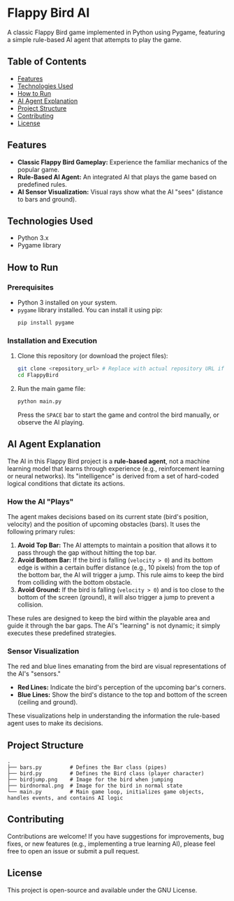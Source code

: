 # Flappy Bird AI

A classic Flappy Bird game implemented in Python using Pygame, featuring a simple rule-based AI agent that attempts to play the game.

## Table of Contents
- [Features](#features)
- [Technologies Used](#technologies-used)
- [How to Run](#how-to-run)
- [AI Agent Explanation](#ai-agent-explanation)
- [Project Structure](#project-structure)
- [Contributing](#contributing)
- [License](#license)

## Features
- **Classic Flappy Bird Gameplay:** Experience the familiar mechanics of the popular game.
- **Rule-Based AI Agent:** An integrated AI that plays the game based on predefined rules.
- **AI Sensor Visualization:** Visual rays show what the AI "sees" (distance to bars and ground).

## Technologies Used
- Python 3.x
- Pygame library

## How to Run

### Prerequisites
- Python 3 installed on your system.
- `pygame` library installed. You can install it using pip:
  ```bash
  pip install pygame
  ```

### Installation and Execution
1. Clone this repository (or download the project files):
   ```bash
   git clone <repository_url> # Replace with actual repository URL if available
   cd FlappyBird
   ```
2. Run the main game file:
   ```bash
   python main.py
   ```
   Press the `SPACE` bar to start the game and control the bird manually, or observe the AI playing.

## AI Agent Explanation

The AI in this Flappy Bird project is a **rule-based agent**, not a machine learning model that learns through experience (e.g., reinforcement learning or neural networks). Its "intelligence" is derived from a set of hard-coded logical conditions that dictate its actions.

### How the AI "Plays"
The agent makes decisions based on its current state (bird's position, velocity) and the position of upcoming obstacles (bars). It uses the following primary rules:

1.  **Avoid Top Bar:** The AI attempts to maintain a position that allows it to pass through the gap without hitting the top bar.
2.  **Avoid Bottom Bar:** If the bird is falling (`velocity > 0`) and its bottom edge is within a certain buffer distance (e.g., 10 pixels) from the top of the bottom bar, the AI will trigger a jump. This rule aims to keep the bird from colliding with the bottom obstacle.
3.  **Avoid Ground:** If the bird is falling (`velocity > 0`) and is too close to the bottom of the screen (ground), it will also trigger a jump to prevent a collision.

These rules are designed to keep the bird within the playable area and guide it through the bar gaps. The AI's "learning" is not dynamic; it simply executes these predefined strategies.

### Sensor Visualization
The red and blue lines emanating from the bird are visual representations of the AI's "sensors."
- **Red Lines:** Indicate the bird's perception of the upcoming bar's corners.
- **Blue Lines:** Show the bird's distance to the top and bottom of the screen (ceiling and ground).

These visualizations help in understanding the information the rule-based agent uses to make its decisions.

## Project Structure
```
.
├── bars.py         # Defines the Bar class (pipes)
├── bird.py         # Defines the Bird class (player character)
├── birdjump.png    # Image for the bird when jumping
├── birdnormal.png  # Image for the bird in normal state
└── main.py         # Main game loop, initializes game objects, handles events, and contains AI logic
```

## Contributing
Contributions are welcome! If you have suggestions for improvements, bug fixes, or new features (e.g., implementing a true learning AI), please feel free to open an issue or submit a pull request.

## License
This project is open-source and available under the GNU License.
